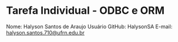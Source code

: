 # Tarefa Individual - ODBC e ORM

Nome: Halyson Santos de Araujo
Usuário GitHub: HalysonSA
E-mail: halyson.santos.710@ufrn.edu.br
